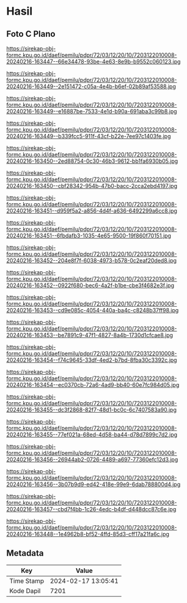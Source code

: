 # Hasil

## Foto C Plano

https://sirekap-obj-formc.kpu.go.id/daef/pemilu/pdpr/72/03/12/20/10/7203122010008-20240216-163447--66e34478-93be-4e63-8e9b-b9552c060123.jpg

https://sirekap-obj-formc.kpu.go.id/daef/pemilu/pdpr/72/03/12/20/10/7203122010008-20240216-163449--2e151472-c05a-4e4b-b6ef-02b89af53588.jpg

https://sirekap-obj-formc.kpu.go.id/daef/pemilu/pdpr/72/03/12/20/10/7203122010008-20240216-163449--e16887be-7533-4e1d-b90a-691aba3c99b8.jpg

https://sirekap-obj-formc.kpu.go.id/daef/pemilu/pdpr/72/03/12/20/10/7203122010008-20240216-163449--b339fcc5-911f-43cf-b22e-7ee97c1403fe.jpg

https://sirekap-obj-formc.kpu.go.id/daef/pemilu/pdpr/72/03/12/20/10/7203122010008-20240216-163450--2ed88754-0c30-46b3-9612-bb1fa6930b05.jpg

https://sirekap-obj-formc.kpu.go.id/daef/pemilu/pdpr/72/03/12/20/10/7203122010008-20240216-163450--cbf28342-954b-47b0-bacc-2cca2ebd4197.jpg

https://sirekap-obj-formc.kpu.go.id/daef/pemilu/pdpr/72/03/12/20/10/7203122010008-20240216-163451--d959f5a2-a856-4d4f-a636-6492299a6cc8.jpg

https://sirekap-obj-formc.kpu.go.id/daef/pemilu/pdpr/72/03/12/20/10/7203122010008-20240216-163451--6fbdafb3-1035-4e65-9500-19f860f70151.jpg

https://sirekap-obj-formc.kpu.go.id/daef/pemilu/pdpr/72/03/12/20/10/7203122010008-20240216-163452--204e8f7f-6038-4973-b578-0c2eaf20ded8.jpg

https://sirekap-obj-formc.kpu.go.id/daef/pemilu/pdpr/72/03/12/20/10/7203122010008-20240216-163452--0922f680-bec6-4a2f-b1be-cbe3f4682e3f.jpg

https://sirekap-obj-formc.kpu.go.id/daef/pemilu/pdpr/72/03/12/20/10/7203122010008-20240216-163453--cd9e085c-4054-440a-ba4c-c8248b37ff98.jpg

https://sirekap-obj-formc.kpu.go.id/daef/pemilu/pdpr/72/03/12/20/10/7203122010008-20240216-163453--be7891c9-47f1-4827-8a4b-1730d1cfcae8.jpg

https://sirekap-obj-formc.kpu.go.id/daef/pemilu/pdpr/72/03/12/20/10/7203122010008-20240216-163454--f74c9645-33df-4ed2-b7bd-8fba30c3392c.jpg

https://sirekap-obj-formc.kpu.go.id/daef/pemilu/pdpr/72/03/12/20/10/7203122010008-20240216-163454--ec0370cb-72a6-4ad9-bb40-60e7fc984d05.jpg

https://sirekap-obj-formc.kpu.go.id/daef/pemilu/pdpr/72/03/12/20/10/7203122010008-20240216-163455--dc3f2868-82f7-48d1-bc0c-6c7407583a90.jpg

https://sirekap-obj-formc.kpu.go.id/daef/pemilu/pdpr/72/03/12/20/10/7203122010008-20240216-163455--77ef021a-68ed-4d58-ba44-d78d7899c7d2.jpg

https://sirekap-obj-formc.kpu.go.id/daef/pemilu/pdpr/72/03/12/20/10/7203122010008-20240216-163456--26944ab2-0726-4489-a697-77360efc12d3.jpg

https://sirekap-obj-formc.kpu.go.id/daef/pemilu/pdpr/72/03/12/20/10/7203122010008-20240216-163456--3b07b9d9-ed42-418e-99e9-6dab788800d4.jpg

https://sirekap-obj-formc.kpu.go.id/daef/pemilu/pdpr/72/03/12/20/10/7203122010008-20240216-163457--cbd7f4bb-1c26-4edc-b4df-d448dcc87c6e.jpg

https://sirekap-obj-formc.kpu.go.id/daef/pemilu/pdpr/72/03/12/20/10/7203122010008-20240216-163448--1e4962b8-bf52-4ffd-85d3-cff17a21fa6c.jpg


## Metadata

| Key        | Value               |
| ---------- | ------------------- |
| Time Stamp | 2024-02-17 13:05:41 |
| Kode Dapil | 7201                |



